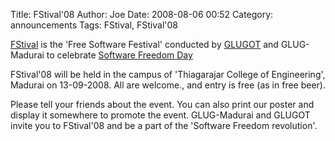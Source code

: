 Title: FStival'08
Author: Joe
Date: 2008-08-06 00:52
Category: announcements
Tags: FStival, FStival'08


[FStival] is the 'Free Software Festival' conducted by [GLUGOT] and GLUG-Madurai to celebrate [Software Freedom Day]

FStival'08 will be held in the campus of 'Thiagarajar College of Engineering', Madurai on 13-09-2008. All are welcome., and entry is free (as in free beer).

Please tell your friends about the event. You can also print our poster and display it somewhere to promote the event. GLUG-Madurai and GLUGOT invite you to FStival'08 and be a part of the 'Software Freedom revolution'.

[FStival]: http://www.fstival.org "FStival"
[GLUGOT]: http://glugot.tce.edu. "GLUGOT"
[Software Freedom Day]: http://softwarefreedomday.org
